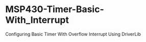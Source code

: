 # MSP430-Timer-Basic-With_Interrupt
Configuring Basic Timer With Overflow Interrupt Using DriverLib
